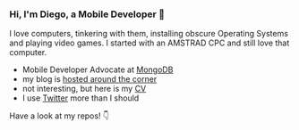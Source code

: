 ### Hi, I'm Diego, a Mobile Developer 👋

I love computers, tinkering with them, installing obscure Operating Systems and playing video games. I started with an AMSTRAD CPC and still love that computer.

- Mobile Developer Advocate at [MongoDB](https://www.mongodb.com) 
- my blog is [hosted around the corner](https://dfreniche.github.io/)
- not interesting, but here is my [CV](https://dfreniche.github.io/cv/)
- I use [Twitter](https://twitter.com/dfreniche) more than I should

Have a look at my repos! 👇
